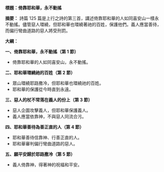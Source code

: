 **標題：倚靠耶和華，永不動搖**

**摘要：**
詩篇 125 篇是上行之詩的第三首，講述倚靠耶和華的人如同喜安山一樣永不動搖。儘管惡人環繞，但耶和華也環繞著祂的百姓，保護他們。義人應當善待，而偏行彎曲道路的惡人將受刑罰。

**大綱：**

**一、倚靠耶和華，永不動搖（第 1 節）**
* 倚靠耶和華的人如同喜安山，永不動搖。

**二、耶和華環繞祂的百姓（第 2 節）**
* 眾山環繞耶路撒冷，但耶和華也環繞祂的百姓。
* 耶和華的保護從今時直到永遠。

**三、惡人的杖不常落在義人的份上（第 3 節）**
* 惡人企圖攻擊義人，但耶和華保護義人。
* 義人應當依靠神，不與惡人同流合污。

**四、耶和華善待為善正直的人（第 4 節）**
* 耶和華善待信靠神、行善正直的人。
* 耶和華審判偏行彎曲道路的惡人。

**五、願平安歸於耶路撒冷（第 5 節）**
* 義人倚靠神，得著神的祝福和平安。